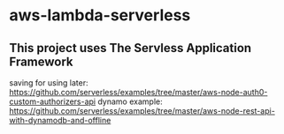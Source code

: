 # aws-lambda-serverless

## This project uses The Servless Application Framework
saving for using later: https://github.com/serverless/examples/tree/master/aws-node-auth0-custom-authorizers-api
dynamo example: https://github.com/serverless/examples/tree/master/aws-node-rest-api-with-dynamodb-and-offline